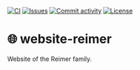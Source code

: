 [![CI](https://img.shields.io/github/actions/workflow/status/heinrichreimer/website-reimer/ci.yml?branch=main&style=flat-square)](https://github.com/heinrichreimer/website-reimer/actions/workflows/ci.yml)
[![Issues](https://img.shields.io/github/issues/heinrichreimer/website-reimer?style=flat-square)](https://github.com/heinrichreimer/website-reimer/issues)
[![Commit activity](https://img.shields.io/github/commit-activity/m/heinrichreimer/website-reimer?style=flat-square)](https://github.com/heinrichreimer/website-reimer/commits)
[![License](https://img.shields.io/github/license/heinrichreimer/website-reimer?style=flat-square)](LICENSE)

# 🌐 website-reimer

Website of the Reimer family.
